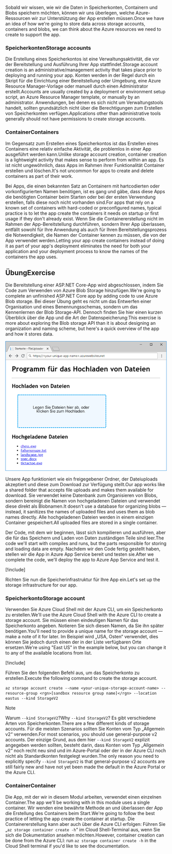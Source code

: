 <span data-ttu-id="bd087-101">Sobald wir wissen, wie wir die Daten in Speicherkonten, Containern und Blobs speichern möchten, können wir uns überlegen, welche Azure-Ressourcen wir zur Unterstützung der App erstellen müssen.</span><span class="sxs-lookup"><span data-stu-id="bd087-101">Once we have an idea of how we're going to store data across storage accounts, containers and blobs, we can think about the Azure resources we need to create to support the app.</span></span>

### <a name="storage-accounts"></a><span data-ttu-id="bd087-102">Speicherkonten</span><span class="sxs-lookup"><span data-stu-id="bd087-102">Storage accounts</span></span>

<span data-ttu-id="bd087-103">Die Erstellung eines Speicherkontos ist eine Verwaltungsaktivität, die vor der Bereitstellung und Ausführung Ihrer App stattfindet.</span><span class="sxs-lookup"><span data-stu-id="bd087-103">Storage account creation is an administrative/management activity that takes place prior to deploying and running your app.</span></span> <span data-ttu-id="bd087-104">Konten werden in der Regel durch ein Skript für die Einrichtung einer Bereitstellung oder Umgebung, eine Azure Resource Manager-Vorlage oder manuell durch einen Administrator erstellt.</span><span class="sxs-lookup"><span data-stu-id="bd087-104">Accounts are usually created by a deployment or environment setup script, an Azure Resource Manager template, or manually by an administrator.</span></span> <span data-ttu-id="bd087-105">Anwendungen, bei denen es sich nicht um Verwaltungstools handelt, sollten grundsätzlich nicht über die Berechtigungen zum Erstellen von Speicherkonten verfügen.</span><span class="sxs-lookup"><span data-stu-id="bd087-105">Applications other than administrative tools generally should not have permissions to create storage accounts.</span></span>

### <a name="containers"></a><span data-ttu-id="bd087-106">Container</span><span class="sxs-lookup"><span data-stu-id="bd087-106">Containers</span></span>

<span data-ttu-id="bd087-107">Im Gegensatz zum Erstellen eines Speicherkontos ist das Erstellen eines Containers eine relativ einfache Aktivität, die problemlos in einer App ausgeführt werden kann.</span><span class="sxs-lookup"><span data-stu-id="bd087-107">Unlike storage account creation, container creation is a lightweight activity that makes sense to perform from within an app.</span></span> <span data-ttu-id="bd087-108">Es ist nicht ungewöhnlich, dass Apps im Rahmen ihrer Funktionalität Container erstellen und löschen.</span><span class="sxs-lookup"><span data-stu-id="bd087-108">It's not uncommon for apps to create and delete containers as part of their work.</span></span>

<span data-ttu-id="bd087-109">Bei Apps, die einen bekannten Satz an Containern mit hartcodierten oder vorkonfigurierten Namen benötigen, ist es gang und gäbe, dass diese Apps die benötigten Container beim Starten oder bei der ersten Verwendung erstellen, falls diese noch nicht vorhanden sind.</span><span class="sxs-lookup"><span data-stu-id="bd087-109">For apps that rely on a known set of containers with hard-coded or preconfigured names, typical practice is to let the app create the containers it needs on startup or first usage if they don't already exist.</span></span> <span data-ttu-id="bd087-110">Wenn Sie die Containererstellung nicht im Rahmen der App-Bereitstellung durchführen, sondern Ihrer App überlassen, entfällt sowohl für Ihre Anwendung als auch für Ihren Bereitstellungsprozess die Notwendigkeit, die Namen der Container kennen zu müssen, die von der App verwendet werden.</span><span class="sxs-lookup"><span data-stu-id="bd087-110">Letting your app create containers instead of doing it as part of your app's deployment eliminates the need for both your application and your deployment process to know the names of the containers the app uses.</span></span>

## <a name="exercise"></a><span data-ttu-id="bd087-111">Übung</span><span class="sxs-lookup"><span data-stu-id="bd087-111">Exercise</span></span>

<span data-ttu-id="bd087-112">Die Bereitstellung einer ASP.NET Core-App wird abgeschlossen, indem Sie Code zum Verwenden von Azure Blob Storage hinzufügen.</span><span class="sxs-lookup"><span data-stu-id="bd087-112">We're going to complete an unfinished ASP.NET Core app by adding code to use Azure Blob storage.</span></span> <span data-ttu-id="bd087-113">Bei dieser Übung geht es nicht um das Entwerfen einer Organisation und eines Benennungsschemas, sondern um das Kennenlernen der Blob Storage-API. Dennoch finden Sie hier einen kurzen Überblick über die App und die Art der Datenspeicherung:</span><span class="sxs-lookup"><span data-stu-id="bd087-113">This exercise is more about exploring the Blob storage API than it is about designing an organization and naming scheme, but here's a quick overview of the app and how it stores data.</span></span>

![Screenshot der FileUploader-Web-App](../media/4-fileuploader-with-files.PNG)

<span data-ttu-id="bd087-115">Unsere App funktioniert wie ein freigegebener Ordner, der Dateiuploads akzeptiert und diese zum Download zur Verfügung stellt.</span><span class="sxs-lookup"><span data-stu-id="bd087-115">Our app works like a shared folder that accepts file uploads and makes them available for download.</span></span> <span data-ttu-id="bd087-116">Sie verwendet keine Datenbank zum Organisieren von Blobs, sondern bereinigt die Namen von hochgeladenen Dateien und verwendet diese direkt als Blobnamen.</span><span class="sxs-lookup"><span data-stu-id="bd087-116">It doesn't use a database for organizing blobs &mdash; instead, it sanitizes the names of uploaded files and uses them as blob names directly.</span></span> <span data-ttu-id="bd087-117">Alle hochgeladenen Dateien werden in einem einzigen Container gespeichert.</span><span class="sxs-lookup"><span data-stu-id="bd087-117">All uploaded files are stored in a single container.</span></span>

<span data-ttu-id="bd087-118">Der Code, mit dem wir beginnen, lässt sich kompilieren und ausführen, aber die für das Speichern und Laden von Daten zuständigen Teile sind leer.</span><span class="sxs-lookup"><span data-stu-id="bd087-118">The code we'll start with compiles and runs, but the parts responsible for storing and loading data are empty.</span></span> <span data-ttu-id="bd087-119">Nachdem wir den Code fertig gestellt haben, stellen wir die App in Azure App Service bereit und testen sie.</span><span class="sxs-lookup"><span data-stu-id="bd087-119">After we complete the code, we'll deploy the app to Azure App Service and test it.</span></span>

[!include[](../../../includes/azure-sandbox-activate.md)]

<span data-ttu-id="bd087-120">Richten Sie nun die Speicherinfrastruktur für Ihre App ein.</span><span class="sxs-lookup"><span data-stu-id="bd087-120">Let's set up the storage infrastructure for our app.</span></span>

### <a name="storage-account"></a><span data-ttu-id="bd087-121">Speicherkonto</span><span class="sxs-lookup"><span data-stu-id="bd087-121">Storage account</span></span>

<span data-ttu-id="bd087-122">Verwenden Sie Azure Cloud Shell mit der Azure CLI, um ein Speicherkonto zu erstellen.</span><span class="sxs-lookup"><span data-stu-id="bd087-122">We'll use the Azure Cloud Shell with the Azure CLI to create a storage account.</span></span> <span data-ttu-id="bd087-123">Sie müssen einen eindeutigen Namen für das Speicherkonto angeben. Notieren Sie sich diesen Namen, da Sie ihn später benötigen.</span><span class="sxs-lookup"><span data-stu-id="bd087-123">You'll need to provide a unique name for the storage account &mdash; make a note of it for later.</span></span> <span data-ttu-id="bd087-124">Im Beispiel wird „USA, Osten“ verwendet, dies können Sie jedoch durch einen der in der Liste verfügbaren Orte ersetzen.</span><span class="sxs-lookup"><span data-stu-id="bd087-124">We're using "East US" in the example below, but you can change it to any of the available locations from list.</span></span>

[!include[](../../../includes/azure-sandbox-regions-first-mention-note.md)]

<span data-ttu-id="bd087-125">Führen Sie den folgenden Befehl aus, um das Speicherkonto zu erstellen.</span><span class="sxs-lookup"><span data-stu-id="bd087-125">Execute the following command to create the storage account.</span></span> 

```azurecli
az storage account create --name <your-unique-storage-account-name> --resource-group <rgn>[sandbox resource group name]</rgn> --location eastus --kind StorageV2
```

> [!NOTE]
> <span data-ttu-id="bd087-126">Warum `--kind StorageV2`?</span><span class="sxs-lookup"><span data-stu-id="bd087-126">Why `--kind StorageV2`?</span></span> <span data-ttu-id="bd087-127">Es gibt verschiedene Arten von Speicherkonten.</span><span class="sxs-lookup"><span data-stu-id="bd087-127">There are a few different kinds of storage accounts.</span></span> <span data-ttu-id="bd087-128">Für die meisten Szenarios sollten Sie Konten vom Typ „Allgemein v2“ verwenden.</span><span class="sxs-lookup"><span data-stu-id="bd087-128">For most scenarios, you should use general-purpose v2 accounts.</span></span> <span data-ttu-id="bd087-129">Der einzige Grund, aus dem hier `--kind StorageV2` explizit angegeben werden sollten, besteht darin, dass Konten vom Typ „Allgemein v2“ noch recht neu sind und im Azure-Portal oder der in der Azure CLI noch nicht als Standardkonten festgelegt wurden.</span><span class="sxs-lookup"><span data-stu-id="bd087-129">The only reason you need to explicitly specify `--kind StorageV2` is that general-purpose v2 accounts are still fairly new and have not yet been made the default in the Azure Portal or the Azure CLI.</span></span>

### <a name="container"></a><span data-ttu-id="bd087-130">Container</span><span class="sxs-lookup"><span data-stu-id="bd087-130">Container</span></span>

<span data-ttu-id="bd087-131">Die App, mit der wir in diesem Modul arbeiten, verwendet einen einzelnen Container.</span><span class="sxs-lookup"><span data-stu-id="bd087-131">The app we'll be working with in this module uses a single container.</span></span> <span data-ttu-id="bd087-132">Wir wenden eine bewährte Methode an und überlassen der App die Erstellung des Containers beim Start.</span><span class="sxs-lookup"><span data-stu-id="bd087-132">We're going to follow the best practice of letting the app create the container at startup.</span></span> <span data-ttu-id="bd087-133">Die Containererstellung kann aber auch über die Azure CLI erfolgen: Führen Sie „`az storage container create -h`“ im Cloud Shell-Terminal aus, wenn Sie sich die Dokumentation ansehen möchten.</span><span class="sxs-lookup"><span data-stu-id="bd087-133">However, container creation can be done from the Azure CLI: run `az storage container create -h` in the Cloud Shell terminal if you'd like to see the documentation.</span></span>